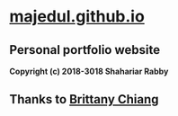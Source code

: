 # [majedul.github.io](https://majedul.github.io)

## Personal portfolio website

**Copyright (c) 2018-3018 Shahariar Rabby**

## Thanks to [Brittany Chiang](https://github.com/bchiang7/bchiang7.github.io)


